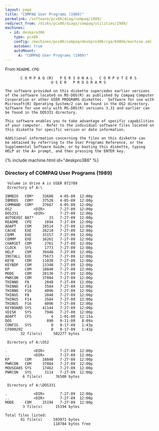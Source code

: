 ```yaml
---
layout: page
title: "COMPAQ User Programs (1989)"
permalink: /software/pcx86/diag/compaq/1989/
redirect_from: /disks/pcx86/diags/compaq/utilities/1989/
machines:
  - id: deskpro386
    type: pcx86
    config: /machines/pcx86/compaq/deskpro386/cga/640kb/machine.xml
    autoGen: true
    autoMount:
      A: "COMPAQ User Programs (1989)"
---
```


From `README.CPQ`:

           C O M P A Q (R)   P E R S O N A L   C O M P U T E R S
                         U S E R   P R O G R A M S
    
    The software provided on this diskette supercedes earlier versions
    of the software located on MS-DOS(R) as published by Compaq Computer
    Corporation or other USER PROGRAMS diskettes.  Software for use with
    Microsoft(R) Operating System/2 can be found in the OS2 directory.
    Software for use only with MS-DOS(R) versions 3.31 and earlier can 
    be found in the DOS331 directory.
    
    This software enables you to take advantage of specific capabilities
    of your computer.  Refer to the individual software files located on
    this diskette for specific version or date information.
    
    Additional information concerning the files on this diskette can
    be obtained by referring to the User Programs Reference, or the
    Supplemental Software Guide, or by booting this diskette, typing
    HELP at the A> prompt, and then pressing the ENTER key.

{% include machine.html id="deskpro386" %}

### Directory of COMPAQ User Programs (1989)

     Volume in drive A is USER 072789
     Directory of A:\

    IBMBIO   COM*    33688   4-05-89  12:00p
    IBMDOS   COM*    37528   4-05-89  12:00p
    COMMAND  COM*    37667   4-05-89  12:00p
    OS2          <DIR>       7-27-89  12:00p
    DOS331       <DIR>       7-27-89  12:00p
    AUTOEXEC BAT*       33   7-27-89  12:00p
    README   CPQ      1694   7-27-89  12:00p
    ADAPT    COM     18514   7-27-89  12:00p
    CACHE    EXE     26210   7-27-89  12:00p
    CEMM     EXE     33157   7-27-89  12:00p
    CEMMP    EXE     16261   7-27-89  12:00p
    CHARSET  COM      2761   7-27-89  12:00p
    CLOCK    SYS      1773   7-27-89  12:00p
    HELP     COM     39448   7-27-89  12:00p
    INSTALL  EXE     75673   7-27-89  12:00p
    KEYB     COM     11030   7-27-89  12:00p
    KEYBDP   COM     13340   7-27-89  12:00p
    KP       COM     18840   7-27-89  12:00p
    MODE     COM     28136   7-27-89  12:00p
    PWRCON   COM     37084   7-27-89  12:00p
    THINNO   F8       2048   7-27-89  12:00p
    THINNO   F14      3584   7-27-89  12:00p
    THINNO   F16      4096   7-27-89  12:00p
    THINUS   F8       2048   7-27-89  12:00p
    THINUS   F14      3584   7-27-89  12:00p
    THINUS   F16      4096   7-27-89  12:00p
    KEYBOARD SYS     41144   7-27-89  12:00p
    VDISK    SYS      7946   7-27-89  12:00p
    ADAPT    CFG         4   1-01-80  12:15a
    DOS                890   9-11-89   8:09a
    CONFIG   SYS         0   9-17-89   1:43p
    CF000292             0   9-17-89   1:43p
           32 file(s)     502277 bytes

     Directory of A:\OS2

    .            <DIR>       7-27-89  12:00p
    ..           <DIR>       7-27-89  12:00p
    KP       COM     18840   7-27-89  12:00p
    PWRCON   COM     37084   7-27-89  12:00p
    MOUSEA05 SYS     17462   7-27-89  12:00p
    PWRCON   SYS      3114   7-27-89  12:00p
            6 file(s)      76500 bytes

     Directory of A:\DOS331

    .            <DIR>       7-27-89  12:00p
    ..           <DIR>       7-27-89  12:00p
    MODE     COM     15194   7-27-89  12:00p
            3 file(s)      15194 bytes

    Total files listed:
           41 file(s)     593971 bytes
                          118784 bytes free

